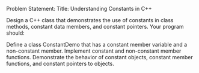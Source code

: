 Problem Statement:
Title: Understanding Constants in C++

Design a C++ class that demonstrates the use of constants in class methods, constant data members, and constant pointers. Your program should:

Define a class ConstantDemo that has a constant member variable and a non-constant member.
Implement constant and non-constant member functions.
Demonstrate the behavior of constant objects, constant member functions, and constant pointers to objects.
